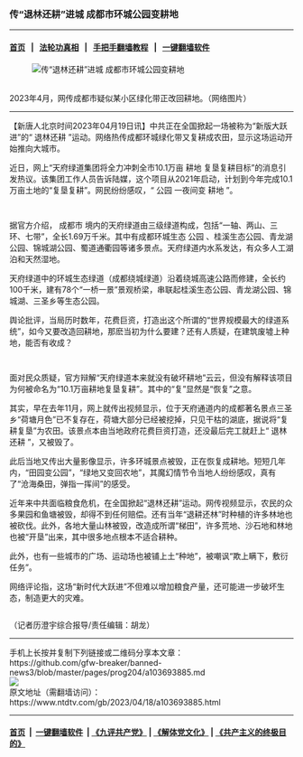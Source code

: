 ### 传“退林还耕”进城 成都市环城公园变耕地
------------------------

#### [首页](https://github.com/gfw-breaker/banned-news3/blob/master/README.md) &nbsp;&nbsp;|&nbsp;&nbsp; [法轮功真相](https://github.com/begood0513/basic/blob/master/README.md)  &nbsp;&nbsp;|&nbsp;&nbsp; [手把手翻墙教程](https://github.com/gfw-breaker/guides/wiki)  &nbsp;&nbsp;|&nbsp;&nbsp; [一键翻墙软件](https://github.com/gfw-breaker/nogfw/blob/master/README.md)  



<div><div class="featured_image">
 <figure>
  <img alt="传“退林还耕”进城 成都市环城公园变耕地" src="https://i.ntdtv.com/assets/uploads/2023/04/id103693898-chengdu.jpg"/>
 </figure><br/>
 <span class="caption">
  2023年4月，网传成都市疑似某小区绿化带正改回耕地。（网络图片）
 </span>
</div>
</div><hr/>


<div><div class="post_content" itemprop="articleBody">
 <p>
  【新唐人北京时间2023年04月19日讯】中共正在全国掀起一场被称为“新版大跃进”的“
  <ok href="https://www.ntdtv.com/gb/退林还耕.htm">
   退林还耕
  </ok>
  ”运动。网络热传成都环城绿化带又复耕成农田，显示这场运动开始推向大城市。
 </p>
 <p>
  近日，网上“天府绿道集团将全力冲刺全市10.1万亩
  <ok href="https://www.ntdtv.com/gb/耕地.htm">
   耕地
  </ok>
  复垦复耕目标”的消息引发热议。该集团工作人员告诉陆媒，这个项目从2021年启动，计划到今年完成10.1万亩土地的“复垦复耕”。网民纷纷感叹，“
  <ok href="https://www.ntdtv.com/gb/公园.htm">
   公园
  </ok>
  一夜间变
  <ok href="https://www.ntdtv.com/gb/耕地.htm">
   耕地
  </ok>
  ”。
 </p>
 <p>
  <ok href="https://i.ntdtv.com/assets/uploads/2023/04/id103693901-Ft-FhDMWwAArJtr.jpg">
   <img alt="" class="aligncenter wp-image-103693901" src="https://i.ntdtv.com/assets/uploads/2023/04/id103693901-Ft-FhDMWwAArJtr-600x674.jpg"/>
  </ok>
 </p>
 <p>
  <ok href="https://i.ntdtv.com/assets/uploads/2023/04/id103693899-Ft89OG8WwAED_Lb.jpg">
   <img alt="" class="aligncenter wp-image-103693899" src="https://i.ntdtv.com/assets/uploads/2023/04/id103693899-Ft89OG8WwAED_Lb-600x1169.jpg"/>
  </ok>
 </p>
 <p>
  据官方介绍，
  <ok href="https://www.ntdtv.com/gb/成都市.htm">
   成都市
  </ok>
  境内的天府绿道由三级绿道构成，包括“一轴、两山、三环、七带”，全长1.69万千米。其中有成都环城生态
  <ok href="https://www.ntdtv.com/gb/公园.htm">
   公园
  </ok>
  、桂溪生态公园、青龙湖公园、锦城湖公园、蜀道通衢园等诸多景点。天府绿道内水系发达，有众多人工湖泊和天然湿地。
 </p>
 <p>
  天府绿道中的环城生态绿道（成都绕城绿道）沿着绕城高速公路而修建，全长约100千米，建有78个“一桥一景”景观桥梁，串联起桂溪生态公园、青龙湖公园、锦城湖、三圣乡等生态公园。
 </p>
 <p>
  舆论批评，当局历时数年，花费巨资，打造出这个所谓的“世界规模最大的绿道系统”，如今又要改造回耕地，那麽当初为什么要建？还有人质疑，在建筑废墟上种地，能否有收成？
 </p>
 <p>
  <ok href="https://i.ntdtv.com/assets/uploads/2023/04/id103693897-562a30ebe2a41fc10cf35f57d65a93ac.jpg">
   <img alt="" class="aligncenter wp-image-103693897" src="https://i.ntdtv.com/assets/uploads/2023/04/id103693897-562a30ebe2a41fc10cf35f57d65a93ac.jpg"/>
  </ok>
 </p>
 <p>
  <ok href="https://i.ntdtv.com/assets/uploads/2023/04/id103693896-e434aaf643cbf02caedeb63989151dff.jpg">
   <img alt="" class="aligncenter wp-image-103693896" src="https://i.ntdtv.com/assets/uploads/2023/04/id103693896-e434aaf643cbf02caedeb63989151dff.jpg"/>
  </ok>
 </p>
 <p>
  面对民众质疑，官方辩解“天府绿道本来就没有破坏耕地”云云，但没有解释该项目为何被命名为“10.1万亩耕地复垦复耕”。其中的“复”显然是“恢复”之意。
 </p>
 <p>
  其实，早在去年11月，网上就传出视频显示，位于天府通道内的成都著名景点三圣乡“荷塘月色”已不复存在，荷塘大部分已经被挖掉，只见干枯的湖底，据说将“复耕复垦”为农田。该景点本由当地政府花费巨资打造，还没最后完工就赶上“
  <ok href="https://www.ntdtv.com/gb/退林还耕.htm">
   退林还耕
  </ok>
  ”，又被毁了。
 </p>
 <p>
 </p>
 <p>
  <p>
   此后当地又传出大量影像显示，许多环城景点被毁，正在恢复成耕地。短短几年内，“田园变公园”，“绿地又变回农地”，其魔幻情节令当地人纷纷感叹，真有了“沧海桑田，弹指一挥间”的感受。
  </p>
  <p>
   近年来中共面临粮食危机，在全国掀起“退林还耕”运动。网传视频显示，农民的众多果园和鱼塘被毁，却得不到任何赔偿。还有当年“退耕还林”时种植的许多林地也被砍伐。此外，各地大量山林被毁，改造成所谓“梯田”，许多荒地、沙石地和林地也被“开垦”出来，其中很多地点根本不适合耕种。
  </p>
  <p>
   此外，也有一些城市的广场、运动场也被铺上土“种地”，被嘲讽“欺上瞒下，敷衍任务”。
  </p>
  <p>
   网络评论指，这场“新时代大跃进”不但难以增加粮食产量，还可能进一步破坏生态，制造更大的灾难。
  </p>
  <p>
   <ok href="https://i.ntdtv.com/assets/uploads/2023/04/id103693894-FtzYkoLWIAAZNa6-600x.jpg">
    <img alt="" class="aligncenter wp-image-103693894" src="https://i.ntdtv.com/assets/uploads/2023/04/id103693894-FtzYkoLWIAAZNa6-600x-600x1061.jpg"/>
   </ok>
  </p>
  <p>
   （记者历澄宇综合报导/责任编辑：胡龙）
  </p>
  <div class="single_ad">
  </div>
 </p>
</div>
</div>
<hr/>
手机上长按并复制下列链接或二维码分享本文章：<br/>
https://github.com/gfw-breaker/banned-news3/blob/master/pages/prog204/a103693885.md <br/>
<a href='https://github.com/gfw-breaker/banned-news3/blob/master/pages/prog204/a103693885.md'><img src='https://github.com/gfw-breaker/banned-news3/blob/master/pages/prog204/a103693885.md.png'/></a> <br/>
原文地址（需翻墙访问）：https://www.ntdtv.com/gb/2023/04/18/a103693885.html


------------------------
#### [首页](https://github.com/gfw-breaker/banned-news3/blob/master/README.md) &nbsp;|&nbsp; [一键翻墙软件](https://github.com/gfw-breaker/nogfw/blob/master/README.md) &nbsp;| [《九评共产党》](https://github.com/gfw-breaker/9ping.md/blob/master/README.md#九评之一评共产党是什么) | [《解体党文化》](https://github.com/gfw-breaker/jtdwh.md/blob/master/README.md) | [《共产主义的终极目的》](https://github.com/gfw-breaker/gczydzjmd.md/blob/master/README.md)


<img src='http://gfw-breaker.win/banned-news3/pages/prog204/a103693885.md' width='0px' height='0px'/>